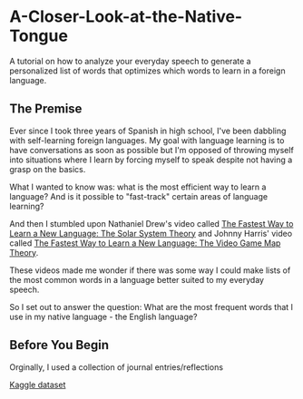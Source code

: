 # A-Closer-Look-at-the-Native-Tongue
A tutorial on how to analyze your everyday speech to generate a personalized list of words that optimizes which words to learn in a foreign language.

## The Premise 
Ever since I took three years of Spanish in high school, I've been dabbling with self-learning foreign languages. My goal with language learning is to have conversations as soon as possible but I'm opposed of throwing myself into situations where I learn by forcing myself to speak despite not having a grasp on the basics. 

What I wanted to know was: what is the most efficient way to learn a language? And is it possible to "fast-track" certain areas of language learning?

And then I stumbled upon Nathaniel Drew's video called [The Fastest Way to Learn a New Language: The Solar System Theory](https://www.youtube.com/watch?v=95NgtNgmnWA) and Johnny Harris' video called [The Fastest Way to Learn a New Language: The Video Game Map Theory](https://www.youtube.com/watch?v=3i1lNJPY-4Q). 

These videos made me wonder if there was some way I could make lists of the most common words in a language better suited to my everyday speech. 

So I set out to answer the question: What are the most frequent words that I use in my native language - the English language?

## Before You Begin
Orginally, I used a collection of journal entries/reflections


[Kaggle dataset](https://www.kaggle.com/datasets/jrobischon/wikipedia-movie-plots?select=wiki_movie_plots_deduped.csv)
